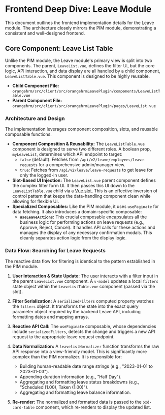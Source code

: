 # Frontend Deep Dive: Leave Module

This document outlines the frontend implementation details for the Leave module. The architecture closely mirrors the PIM module, demonstrating a consistent and well-designed frontend.

## Core Component: Leave List Table

Unlike the PIM module, the Leave module's primary view is split into two components. The parent, `LeaveList.vue`, defines the filter UI, but the core logic, API interaction, and data display are all handled by a child component, `LeaveListTable.vue`. This component is designed to be highly reusable.

- **Child Component File:** `orangehrm/src/client/src/orangehrmLeavePlugin/components/LeaveListTable.vue`
- **Parent Component File:** `orangehrm/src/client/src/orangehrmLeavePlugin/pages/LeaveList.vue`

### Architecture and Design

The implementation leverages component composition, slots, and reusable composable functions.

- **Component Composition & Reusability:** The `LeaveListTable.vue` component is designed to serve two different roles. A boolean prop, `myLeaveList`, determines which API endpoint to target:
    - `false` (default): Fetches from `/api/v2/leave/employees/leave-requests` for a comprehensive admin/manager view.
    - `true`: Fetches from `/api/v2/leave/leave-requests` to get leave for only the logged-in user.
- **Slot-Based UI Injection:** The `LeaveList.vue` parent component defines the complex filter form UI. It then passes this UI down to the `LeaveListTable.vue` child via a [Vue slot](https://vuejs.org/guide/components/slots.html). This is an effective inversion of control pattern that keeps the data-handling component clean while allowing for flexible UI.
- **Specialized Composables:** Like the PIM module, it uses `usePaginate` for data fetching. It also introduces a domain-specific composable:
    - **`useLeaveActions`:** This crucial composable encapsulates all the business logic for performing actions on leave requests (e.g., Approve, Reject, Cancel). It handles API calls for these actions and manages the display of any necessary confirmation modals. This cleanly separates action logic from the display logic.

### Data Flow: Searching for Leave Requests

The reactive data flow for filtering is identical to the pattern established in the PIM module.

1.  **User Interaction & State Update:** The user interacts with a filter input in the parent `LeaveList.vue` component. A `v-model` updates a local `filters` state object within the `LeaveListTable.vue` component (passed via the slot).

2.  **Filter Serialization:** A `serializedFilters` computed property watches the `filters` object. It transforms the state into the exact query parameter object required by the backend Leave API, including formatting dates and mapping arrays.

3.  **Reactive API Call:** The `usePaginate` composable, whose dependencies include `serializedFilters`, detects the change and triggers a new API request to the appropriate leave request endpoint.

4.  **Data Normalization:** A `leavelistNormalizer` function transforms the raw API response into a view-friendly model. This is significantly more complex than the PIM normalizer. It is responsible for:
    - Building human-readable date range strings (e.g., "2023-01-01 to 2023-01-03").
    - Appending duration information (e.g., "Half Day").
    - Aggregating and formatting leave status breakdowns (e.g., "Scheduled (1.00), Taken (1.00)").
    - Aggregating and formatting leave balance information.

5.  **Re-render:** The normalized and formatted data is passed to the `oxd-card-table` component, which re-renders to display the updated list. 